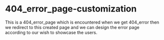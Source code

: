 # 404_error_page-customization

This is a 404_error_page which is encountered when we get 404_error then we redirect to this created page and we can design the error page according to our wish to 
showcase the users.
